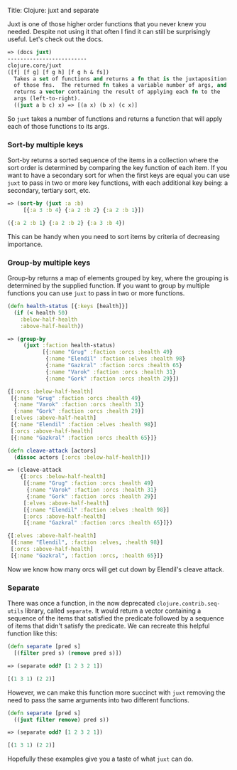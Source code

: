 Title: Clojure: juxt and separate

Juxt is one of those higher order functions that you never knew you needed. Despite not using it that often I find it can still be surprisingly useful. Let's check out the docs.

```clojure
=> (docs juxt)
-------------------------
clojure.core/juxt
([f] [f g] [f g h] [f g h & fs])
  Takes a set of functions and returns a fn that is the juxtaposition
  of those fns.  The returned fn takes a variable number of args, and
  returns a vector containing the result of applying each fn to the
  args (left-to-right).
  ((juxt a b c) x) => [(a x) (b x) (c x)]
```

So `juxt` takes a number of functions and returns a function that will apply each of those functions to its args.

### Sort-by multiple keys

Sort-by returns a sorted sequence of the items in a collection where the sort
order is determined by comparing the key function of each item. If you want to have a secondary sort for when the first keys are equal you can use `juxt` to pass in two or more key functions, with each additional key being: a secondary, tertiary sort, etc.

```clojure
=> (sort-by (juxt :a :b)
     [{:a 3 :b 4} {:a 2 :b 2} {:a 2 :b 1}])

({:a 2 :b 1} {:a 2 :b 2} {:a 3 :b 4})
```

This can be handy when you need to sort items by criteria of decreasing importance.

### Group-by multiple keys

Group-by returns a map of elements grouped by key, where the grouping is determined by the supplied function. If you want to group by multiple functions you can use `juxt` to pass in two or more functions.

```clojure
(defn health-status [{:keys [health]}]
  (if (< health 50)
    :below-half-health
    :above-half-health))

=> (group-by
     (juxt :faction health-status)
           [{:name "Grug" :faction :orcs :health 49}
            {:name "Elendil" :faction :elves :health 98}
            {:name "Gazkral" :faction :orcs :health 65}
            {:name "Varok" :faction :orcs :health 31}
            {:name "Gork" :faction :orcs :health 29}])

{[:orcs :below-half-health]
 [{:name "Grug" :faction :orcs :health 49}
  {:name "Varok" :faction :orcs :health 31}
  {:name "Gork" :faction :orcs :health 29}]
 [:elves :above-half-health]
 [{:name "Elendil" :faction :elves :health 98}]
 [:orcs :above-half-health]
 [{:name "Gazkral" :faction :orcs :health 65}]}

(defn cleave-attack [actors]
  (dissoc actors [:orcs :below-half-health]))

=> (cleave-attack
    {[:orcs :below-half-health]
     [{:name "Grug" :faction :orcs :health 49}
      {:name "Varok" :faction :orcs :health 31}
      {:name "Gork" :faction :orcs :health 29}]
     [:elves :above-half-health]
     [{:name "Elendil" :faction :elves :health 98}]
     [:orcs :above-half-health]
     [{:name "Gazkral" :faction :orcs :health 65}]})

{[:elves :above-half-health]
 [{:name "Elendil", :faction :elves, :health 98}]
 [:orcs :above-half-health]
 [{:name "Gazkral", :faction :orcs, :health 65}]}
```

Now we know how many orcs will get cut down by Elendil's cleave attack.

### Separate

There was once a function, in the now deprecated `clojure.contrib.seq-utils` library, called `separate`. It would return a vector containing a sequence of the items that satisfied the predicate followed by a sequence of items that didn't satisfy the predicate. We can recreate this helpful function like this:

```clojure
(defn separate [pred s]
  [(filter pred s) (remove pred s)])

=> (separate odd? [1 2 3 2 1])

[(1 3 1) (2 2)]
```

However, we can make this function more succinct with `juxt` removing the need to pass the same arguments into two different functions.

```clojure
(defn separate [pred s]
  ((juxt filter remove) pred s))

=> (separate odd? [1 2 3 2 1])

[(1 3 1) (2 2)]
```
Hopefully these examples give you a taste of what `juxt` can do.
